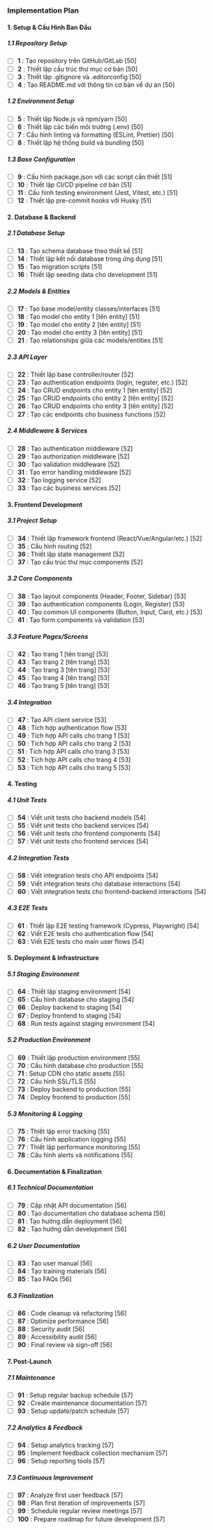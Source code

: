 ### Implementation Plan
#### 1. Setup & Cấu Hình Ban Đầu
##### 1.1 Repository Setup
*  [ ]  **1** : Tạo repository trên GitHub/GitLab [50]
*  [ ]  **2** : Thiết lập cấu trúc thư mục cơ bản [50]
*  [ ]  **3** : Thiết lập .gitignore và .editorconfig [50]
*  [ ]  **4** : Tạo README.md với thông tin cơ bản về dự án [50]
##### 1.2 Environment Setup
*  [ ]  **5** : Thiết lập Node.js và npm/yarn [50]
*  [ ]  **6** : Thiết lập các biến môi trường (.env) [50]
*  [ ]  **7** : Cấu hình linting và formatting (ESLint, Prettier) [50]
*  [ ]  **8** : Thiết lập hệ thống build và bundling [50]
##### 1.3 Base Configuration
*  [ ]  **9** : Cấu hình package.json với các script cần thiết [51]
*  [ ]  **10** : Thiết lập CI/CD pipeline cơ bản [51]
*  [ ]  **11** : Cấu hình testing environment (Jest, Vitest, etc.) [51]
*  [ ]  **12** : Thiết lập pre-commit hooks với Husky [51]

#### 2. Database & Backend
##### 2.1 Database Setup
*  [ ]  **13** : Tạo schema database theo thiết kế [51]
*  [ ]  **14** : Thiết lập kết nối database trong ứng dụng [51]
*  [ ]  **15** : Tạo migration scripts [51]
*  [ ]  **16** : Thiết lập seeding data cho development [51]
##### 2.2 Models & Entities
*  [ ]  **17** : Tạo base model/entity classes/interfaces [51]
*  [ ]  **18** : Tạo model cho entity 1 [tên entity] [51]
*  [ ]  **19** : Tạo model cho entity 2 [tên entity] [51]
*  [ ]  **20** : Tạo model cho entity 3 [tên entity] [51]
*  [ ]  **21** : Tạo relationships giữa các models/entities [51]
##### 2.3 API Layer
*  [ ]  **22** : Thiết lập base controller/router [52]
*  [ ]  **23** : Tạo authentication endpoints (login, register, etc.) [52]
*  [ ]  **24** : Tạo CRUD endpoints cho entity 1 [tên entity] [52]
*  [ ]  **25** : Tạo CRUD endpoints cho entity 2 [tên entity] [52]
*  [ ]  **26** : Tạo CRUD endpoints cho entity 3 [tên entity] [52]
*  [ ]  **27** : Tạo các endpoints cho business functions [52]

##### 2.4 Middleware & Services
*  [ ]  **28** : Tạo authentication middleware [52]
*  [ ]  **29** : Tạo authorization middleware [52]
*  [ ]  **30** : Tạo validation middleware [52]
*  [ ]  **31** : Tạo error handling middleware [52]
*  [ ]  **32** : Tạo logging service [52]
*  [ ]  **33** : Tạo các business services [52]
#### 3. Frontend Development
##### 3.1 Project Setup
*  [ ]  **34** : Thiết lập framework frontend (React/Vue/Angular/etc.) [52]
*  [ ]  **35** : Cấu hình routing [52]
*  [ ]  **36** : Thiết lập state management [52]
*  [ ]  **37** : Tạo cấu trúc thư mục components [52]
##### 3.2 Core Components
*  [ ]  **38** : Tạo layout components (Header, Footer, Sidebar) [53]
*  [ ]  **39** : Tạo authentication components (Login, Register) [53]
*  [ ]  **40** : Tạo common UI components (Button, Input, Card, etc.) [53]
*  [ ]  **41** : Tạo form components và validation [53]

##### 3.3 Feature Pages/Screens
*  [ ]  **42** : Tạo trang 1 [tên trang] [53]
*  [ ]  **43** : Tạo trang 2 [tên trang] [53]
*  [ ]  **44** : Tạo trang 3 [tên trang] [53]
*  [ ]  **45** : Tạo trang 4 [tên trang] [53]
*  [ ]  **46** : Tạo trang 5 [tên trang] [53]
##### 3.4 Integration
*  [ ]  **47** : Tạo API client service [53]
*  [ ]  **48** : Tích hợp authentication flow [53]
*  [ ]  **49** : Tích hợp API calls cho trang 1 [53]
*  [ ]  **50** : Tích hợp API calls cho trang 2 [53]
*  [ ]  **51** : Tích hợp API calls cho trang 3 [53]
*  [ ]  **52** : Tích hợp API calls cho trang 4 [53]
*  [ ]  **53** : Tích hợp API calls cho trang 5 [53]
#### 4. Testing
##### 4.1 Unit Tests
*  [ ]  **54** : Viết unit tests cho backend models [54]
*  [ ]  **55** : Viết unit tests cho backend services [54]
*  [ ]  **56** : Viết unit tests cho frontend components [54]
*  [ ]  **57** : Viết unit tests cho frontend services [54]

##### 4.2 Integration Tests
*  [ ]  **58** : Viết integration tests cho API endpoints [54]
*  [ ]  **59** : Viết integration tests cho database interactions [54]
*  [ ]  **60** : Viết integration tests cho frontend-backend interactions [54]
##### 4.3 E2E Tests
*  [ ]  **61** : Thiết lập E2E testing framework (Cypress, Playwright) [54]
*  [ ]  **62** : Viết E2E tests cho authentication flow [54]
*  [ ]  **63** : Viết E2E tests cho main user flows [54]
#### 5. Deployment & Infrastructure
##### 5.1 Staging Environment
*  [ ]  **64** : Thiết lập staging environment [54]
*  [ ]  **65** : Cấu hình database cho staging [54]
*  [ ]  **66** : Deploy backend to staging [54]
*  [ ]  **67** : Deploy frontend to staging [54]
*  [ ]  **68** : Run tests against staging environment [54]

##### 5.2 Production Environment
*  [ ]  **69** : Thiết lập production environment [55]
*  [ ]  **70** : Cấu hình database cho production [55]
*  [ ]  **71** : Setup CDN cho static assets [55]
*  [ ]  **72** : Cấu hình SSL/TLS [55]
*  [ ]  **73** : Deploy backend to production [55]
*  [ ]  **74** : Deploy frontend to production [55]
##### 5.3 Monitoring & Logging
*  [ ]  **75** : Thiết lập error tracking [55]
*  [ ]  **76** : Cấu hình application logging [55]
*  [ ]  **77** : Thiết lập performance monitoring [55]
*  [ ]  **78** : Cấu hình alerts và notifications [55]
#### 6. Documentation & Finalization
##### 6.1 Technical Documentation
*  [ ]  **79** : Cập nhật API documentation [56]
*  [ ]  **80** : Tạo documentation cho database schema [56]
*  [ ]  **81** : Tạo hướng dẫn deployment [56]
*  [ ]  **82** : Tạo hướng dẫn development [56]

##### 6.2 User Documentation
*  [ ]  **83** : Tạo user manual [56]
*  [ ]  **84** : Tạo training materials [56]
*  [ ]  **85** : Tạo FAQs [56]
##### 6.3 Finalization
*  [ ]  **86** : Code cleanup và refactoring [56]
*  [ ]  **87** : Optimize performance [56]
*  [ ]  **88** : Security audit [56]
*  [ ]  **89** : Accessibility audit [56]
*  [ ]  **90** : Final review và sign-off [56]
#### 7. Post-Launch
##### 7.1 Maintenance
*  [ ]  **91** : Setup regular backup schedule [57]
*  [ ]  **92** : Create maintenance documentation [57]
*  [ ]  **93** : Setup update/patch schedule [57]
##### 7.2 Analytics & Feedback
*  [ ]  **94** : Setup analytics tracking [57]
*  [ ]  **95** : Implement feedback collection mechanism [57]
*  [ ]  **96** : Setup reporting tools [57]

##### 7.3 Continuous Improvement
*  [ ]  **97** : Analyze first user feedback [57]
*  [ ]  **98** : Plan first iteration of improvements [57]
*  [ ]  **99** : Schedule regular review meetings [57]
*  [ ]  **100** : Prepare roadmap for future development [57]

